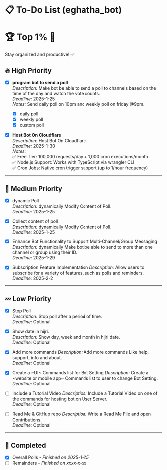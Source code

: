 # 📋 To-Do List (eghatha_bot)

# 🏆 **Top 1%** 🌟

Stay organized and productive! ✅

## 🔥 High Priority

- [x] **program bot to send a poll**  
       _Description:_ Make bot be able to send a poll to channels based on the time of the day and watch the vote counts.  
       _Deadline:_ 2025-1-25  
       _Notes:_ Send daily poll on 10pm and weekly poll on friday @9pm.

  - [x] daily poll
  - [x] weekly poll
  - [x] custom poll

- [x] **Host Bot On Cloudflare**  
       _Description:_ Host Bot On Cloudflare.  
       _Deadline:_ 2025-1-30  
       _Notes:_  
       ✅ Free Tier: 100,000 requests/day + 1,000 cron executions/month  
       ✅ Node.js Support: Works with TypeScript via wrangler CLI  
       ✅ Cron Jobs: Native cron trigger support (up to 1/hour frequency)

---

## 🌟 Medium Priority

- [x] dynamic Poll  
       _Description:_ dynamically Modify Content of Poll.  
       _Deadline:_ 2025-1-25

- [x] Collect content of poll  
       _Description:_ dynamically Modify Content of Poll.  
       _Deadline:_ 2025-1-25

- [x] Enhance Bot Functionality to Support Multi-Channel/Group Messaging
      _Description:_ dynamically Make bot be able to send to more than one channel or group using their ID.  
       _Deadline:_ 2025-1-29

- [x] Subscription Feature Implementation
      _Description:_ Allow users to subscribe for a variety of features, such as polls and reminders.  
       _Deadline:_ 2025-2-2

---

## 💤 Low Priority

- [x] Stop Poll  
       _Description:_ Stop poll after a period of time.  
       _Deadline:_ Optional

- [x] Show date in hijri.  
       _Description:_ Show day, week and month in hijri date.  
       _Deadline:_ Optional

- [x] Add more commands
      _Description:_ Add more commands Like help, support, info and about.  
       _Deadline:_ Optional

- [x] Create a ~UI~ Commands list for Bot Setting
      _Description:_ Create a ~website or mobile app~ Commands list to user to change Bot Setting.  
       _Deadline:_ Optional

- [ ] Include a Tutorial Video
      _Description:_ Include a Tutorial Video on one of the commands for hosting bot on User Server.  
       _Deadline:_ Optional

- [ ] Read Me & GitHup repo
      _Description:_ Write a Read Me File and open Contributions.  
       _Deadline:_ Optional

---

## 📅 Completed

- [x] Overall Polls - _Finished on 2025-1-25_
- [ ] Remainders - _Finished on xxxx-x-xx_
